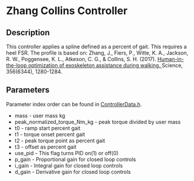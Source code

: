 # Zhang Collins Controller

## Description
This controller applies a spline defined as a percent of gait.  This requires a heel FSR.
The profile is based on: 
Zhang, J., Fiers, P., Witte, K. A., Jackson, R. W., Poggensee, K. L., Atkeson, C. G., & Collins, S. H. (2017). 
[Human-in-the-loop optimization of exoskeleton assistance during walking. ](https://www.science.org/doi/full/10.1126/science.aal5054)
Science, 356(6344), 1280-1284.

## Parameters
Parameter index order can be found in [ControllerData.h](https://github.com/naubiomech/ExoCode/blob/nano_teensy_board/ExoCode/src/ControllerData.h).
- mass - user mass kg
- peak_normalized_torque_Nm_kg - peak torque divided by user mass 
- t0 - ramp start percent gait
- t1 - torque onset percent gait
- t2 - peak torque point as percent gait
- t3 - offset as percent gait
- use_pid - This flag turns PID on(1) or off(0)
- p_gain - Proportional gain for closed loop controls
- i_gain - Integral gain for closed loop controls
- d_gain - Derivative gain for closed loop controls